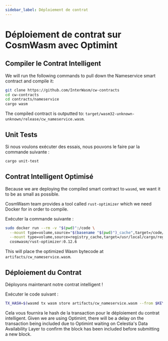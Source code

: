 ```yaml
---
sidebar_label: Déploiement de contrat
---
```


# Déploiement de contrat sur CosmWasm avec Optimint
<!-- markdownlint-disable MD013 -->

## Compiler le Contrat Intelligent

We will run the following commands to pull down the Nameservice smart contract and compile it:

```sh
git clone https://github.com/InterWasm/cw-contracts
cd cw-contracts
cd contracts/nameservice
cargo wasm
```

The compiled contract is outputted to: `target/wasm32-unknown-unknown/release/cw_nameservice.wasm`.

## Unit Tests

Si nous voulons exécuter des essais, nous pouvons le faire par la commande suivante :

```sh
cargo unit-test
```

## Contrat Intelligent Optimisé

Because we are deploying the compiled smart contract to `wasmd`, we want it to be as small as possible.

CosmWasm team provides a tool called `rust-optimizer` which we need Docker for in order to compile.

Exécuter la commande suivante :

```sh
sudo docker run --rm -v "$(pwd)":/code \
  --mount type=volume,source="$(basename "$(pwd)")_cache",target=/code/target \
  --mount type=volume,source=registry_cache,target=/usr/local/cargo/registry \
  cosmwasm/rust-optimizer:0.12.6
```

This will place the optimized Wasm bytecode at `artifacts/cw_nameservice.wasm`.

## Déploiement du Contrat

Déployons maintenant notre contrat intelligent !

Exécuter le code suivant :

```sh
TX_HASH=$(wasmd tx wasm store artifacts/cw_nameservice.wasm --from $KEY_NAME --keyring-backend test $TXFLAG --output json -y | jq -r '.txhash') 
```

Cela vous fournira le hash de la transaction pour le déploiement du contrat intelligent. Given we are using Optimint, there will be a delay on the transaction being included due to Optimint waiting on Celestia's Data Availability Layer to confirm the block has been included before submitting a new block.
